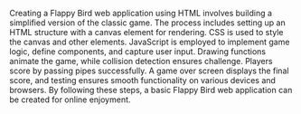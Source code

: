Creating a Flappy Bird web application using HTML involves building a simplified version of the classic game. The process includes setting up an HTML structure with a canvas element for rendering. CSS is used to style the canvas and other elements. JavaScript is employed to implement game logic, define components, and capture user input. Drawing functions animate the game, while collision detection ensures challenge. Players score by passing pipes successfully. A game over screen displays the final score, and testing ensures smooth functionality on various devices and browsers. By following these steps, a basic Flappy Bird web application can be created for online enjoyment.
